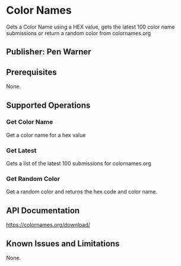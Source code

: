 # Color Names
Gets a Color Name using a HEX value, gets the latest 100 color name submissions or return a random color from colornames.org

## Publisher: Pen Warner

## Prerequisites
None.

## Supported Operations
### Get Color Name
Get a color name for a hex value

### Get Latest
Gets a list of the latest 100 submissions for colornames.org

### Get Random Color
Get a random color and returns the hex code and color name.

## API Documentation
https://colornames.org/download/

## Known Issues and Limitations
None.